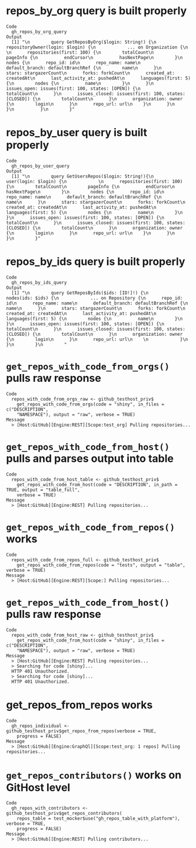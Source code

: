 # repos_by_org query is built properly

    Code
      gh_repos_by_org_query
    Output
      [1] "\n        query GetReposByOrg($login: String!) {\n          repositoryOwner(login: $login) {\n            ... on Organization {\n              \n      repositories(first: 100) {\n        totalCount\n        pageInfo {\n          endCursor\n          hasNextPage\n        }\n        nodes {\n      repo_id: id\n      repo_name: name\n      default_branch: defaultBranchRef {\n        name\n      }\n      stars: stargazerCount\n      forks: forkCount\n      created_at: createdAt\n      last_activity_at: pushedAt\n      languages(first: 5) {\n        nodes {\n          name\n        }\n      }\n      issues_open: issues(first: 100, states: [OPEN]) {\n        totalCount\n      }\n      issues_closed: issues(first: 100, states: [CLOSED]) {\n        totalCount\n      }\n      organization: owner {\n        login\n      }\n      repo_url: url\n    }\n      }\n            }\n          }\n        }"

# repos_by_user query is built properly

    Code
      gh_repos_by_user_query
    Output
      [1] "\n        query GetUsersRepos($login: String!){\n          user(login: $login) {\n            \n      repositories(first: 100) {\n        totalCount\n        pageInfo {\n          endCursor\n          hasNextPage\n        }\n        nodes {\n      repo_id: id\n      repo_name: name\n      default_branch: defaultBranchRef {\n        name\n      }\n      stars: stargazerCount\n      forks: forkCount\n      created_at: createdAt\n      last_activity_at: pushedAt\n      languages(first: 5) {\n        nodes {\n          name\n        }\n      }\n      issues_open: issues(first: 100, states: [OPEN]) {\n        totalCount\n      }\n      issues_closed: issues(first: 100, states: [CLOSED]) {\n        totalCount\n      }\n      organization: owner {\n        login\n      }\n      repo_url: url\n    }\n      }\n          }\n        }"

# repos_by_ids query is built properly

    Code
      gh_repos_by_ids_query
    Output
      [1] "\n        query GetReposByIds($ids: [ID!]!) {\n          nodes(ids: $ids) {\n            ... on Repository {\n      repo_id: id\n      repo_name: name\n      default_branch: defaultBranchRef {\n        name\n      }\n      stars: stargazerCount\n      forks: forkCount\n      created_at: createdAt\n      last_activity_at: pushedAt\n      languages(first: 5) {\n        nodes {\n          name\n        }\n      }\n      issues_open: issues(first: 100, states: [OPEN]) {\n        totalCount\n      }\n      issues_closed: issues(first: 100, states: [CLOSED]) {\n        totalCount\n      }\n      organization: owner {\n        login\n      }\n      repo_url: url\n    \n            }\n          }\n        }\n        "

# `get_repos_with_code_from_orgs()` pulls raw response

    Code
      repos_with_code_from_orgs_raw <- github_testhost_priv$
        get_repos_with_code_from_orgs(code = "shiny", in_files = c("DESCRIPTION",
        "NAMESPACE"), output = "raw", verbose = TRUE)
    Message
      > [Host:GitHub][Engine:REST][Scope:test_org] Pulling repositories...

# `get_repos_with_code_from_host()` pulls and parses output into table

    Code
      repos_with_code_from_host_table <- github_testhost_priv$
        get_repos_with_code_from_host(code = "DESCRIPTION", in_path = TRUE, output = "table_full",
        verbose = TRUE)
    Message
      > [Host:GitHub][Engine:REST] Pulling repositories...

# `get_repos_with_code_from_repos()` works

    Code
      repos_with_code_from_repos_full <- github_testhost_priv$
        get_repos_with_code_from_repos(code = "tests", output = "table", verbose = TRUE)
    Message
      > [Host:GitHub][Engine:REST][Scope:] Pulling repositories...

# `get_repos_with_code_from_host()` pulls raw response

    Code
      repos_with_code_from_host_raw <- github_testhost_priv$
        get_repos_with_code_from_host(code = "shiny", in_files = c("DESCRIPTION",
        "NAMESPACE"), output = "raw", verbose = TRUE)
    Message
      > [Host:GitHub][Engine:REST] Pulling repositories...
      > Searching for code [shiny]...
      HTTP 401 Unauthorized.
      > Searching for code [shiny]...
      HTTP 401 Unauthorized.

# get_repos_from_repos works

    Code
      gh_repos_individual <- github_testhost_priv$get_repos_from_repos(verbose = TRUE,
        progress = FALSE)
    Message
      > [Host:GitHub][Engine:GraphQl][Scope:test_org: 1 repos] Pulling repositories...

# `get_repos_contributors()` works on GitHost level

    Code
      gh_repos_with_contributors <- github_testhost_priv$get_repos_contributors(
        repos_table = test_mocker$use("gh_repos_table_with_platform"), verbose = TRUE,
        progress = FALSE)
    Message
      > [Host:GitHub][Engine:REST] Pulling contributors...

